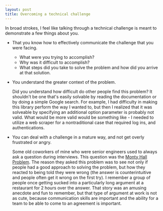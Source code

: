 ```yaml
---
layout: post
title: Overcoming a technical challenge
---
```


In broad strokes, I feel like talking through a technical challenge is meant to demonstrate a few things about you.

* That you know how to effectively communicate the challenge that you were facing. 
  * What were you trying to accomplish?
  * Why was it difficult to accomplish? 
  * What steps did you take to solve the problem and how did you arrive at that solution.

* You understand the greater context of the problem. 

  Did you understand how difficult do other people find this problem? It shouldn't be one that's easily solvable by reading the documentation or by doing a simple Google search. For example, I had difficulty in making this library perform the way I wanted to, but then I realized that it was solveable by specifying an additional option parameter is probably not valid. What would be more valid would be something like - I needed to utilize a web scraper for a nontraditional case that required log ins, and authentications. 


* You can deal with a challenge in a mature way, and not get overly frustrated or angry.

  Some old coworkers of mine who were senior engineers used to always ask a question during interviews. This question was the  [Monty Hall Problem](https://en.wikipedia.org/wiki/Monty_Hall_problem "Monty Hall Problem"). The reason they asked this problem was to see not only if people had a good approach to solving the problem, but how they reacted to being told they were wrong (the answer is counterintuitive and people often get it wrong on the first try). I remember a group of people once getting sucked into a particularly long argument at a restaurant for 2 hours over the answer. That story was an amusing anecdote and fun to remember, but that type of argument at work is not as cute, because communication skills are important and the ability for a team to be able to come to an agreement is important.  
